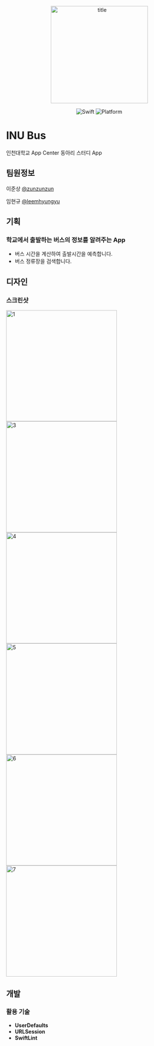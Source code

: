 <p align="center">
  <img width="263" alt="title" src="https://user-images.githubusercontent.com/27484212/83355107-1b80be00-a398-11ea-83b5-ae0b9fcb1177.png">
</p>
<p align="center">
  <img alt="Swift" src="https://img.shields.io/badge/swift-5-orange.svg">
  <img alt="Platform" src="https://img.shields.io/badge/platform-ios-lightgrey.svg">
</p>

# INU Bus

인천대학교 App Center 동아리 스터디 App

## 팀원정보

이준상 [@zunzunzun](https://github.com/zunzunzun)

임현규 [@leemhyungyu](https://github.com/leemhyungyu)

## 기획

### 학교에서 출발하는 버스의 정보를 알려주는 App

- 버스 시간을 계산하여 출발시간을 예측합니다.
- 버스 정류장을 검색합니다.

## 디자인

### 스크린샷
<div>
  <img width="300" alt="1" src="https://user-images.githubusercontent.com/27484212/83354916-e758cd80-a396-11ea-8423-6ad2f5b89ffb.png">
  <img width="300" alt="3" src="https://user-images.githubusercontent.com/27484212/83354955-271fb500-a397-11ea-9c4f-4dde9eebfd67.png">
  <img width="300" alt="4" src="https://user-images.githubusercontent.com/27484212/83354976-50d8dc00-a397-11ea-899d-b9738b93f269.png">
  <img width="300" alt="5" src="https://user-images.githubusercontent.com/27484212/83355003-8f6e9680-a397-11ea-9bc9-865021181fc1.png">
  <img width="300" alt="6" src="https://user-images.githubusercontent.com/27484212/83355012-a01f0c80-a397-11ea-8ec2-f2f267d50b08.png">
  <img width="300" alt="7" src="https://user-images.githubusercontent.com/27484212/83355014-a1e8d000-a397-11ea-987b-2c7053ca552a.png">
</div>

## 개발

### 활용 기술

- **UserDefaults**
- **URLSession**
- **SwiftLint**

